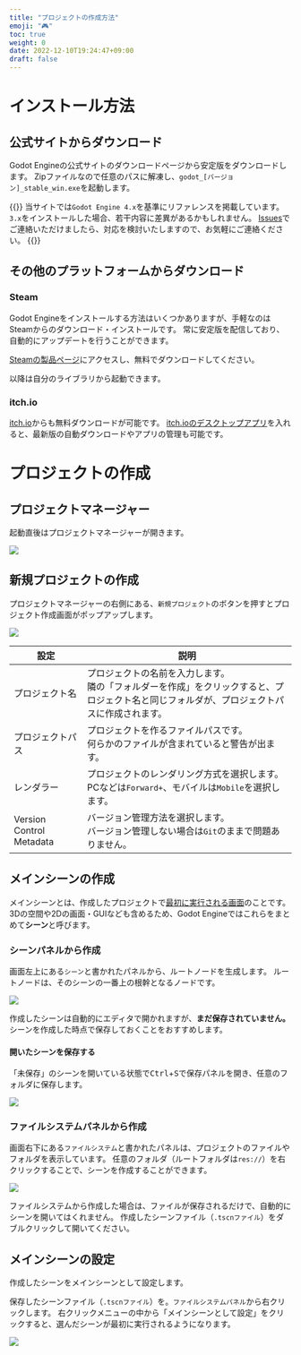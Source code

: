 ```yaml
---
title: "プロジェクトの作成方法"
emoji: "🎮"
toc: true
weight: 0
date: 2022-12-10T19:24:47+09:00
draft: false
---
```


# インストール方法

## 公式サイトからダウンロード

Godot Engineの公式サイトのダウンロードページから安定版をダウンロードします。
Zipファイルなので任意のパスに解凍し、`godot_[バージョン]_stable_win.exe`を起動します。

{{<comment>}}
当サイトでは`Godot Engine 4.x`を基準にリファレンスを掲載しています。
`3.x`をインストールした場合、若干内容に差異があるかもしれません。
[Issues](https://github.com/godot-jp/godot-jp/issues)でご連絡いただけましたら、対応を検討いたしますので、お気軽にご連絡ください。
{{</comment>}}

## その他のプラットフォームからダウンロード

### Steam

Godot Engineをインストールする方法はいくつかありますが、手軽なのはSteamからのダウンロード・インストールです。
常に安定版を配信しており、自動的にアップデートを行うことができます。

[Steamの製品ページ](https://store.steampowered.com/app/404790/Godot_Engine/?l=japanese)にアクセスし、無料でダウンロードしてください。

以降は自分のライブラリから起動できます。

### itch.io

[itch.io](https://godotengine.itch.io/godot)からも無料ダウンロードが可能です。
[itch.ioのデスクトップアプリ](https://itch.io/app)を入れると、最新版の自動ダウンロードやアプリの管理も可能です。

# プロジェクトの作成

## プロジェクトマネージャー

起動直後はプロジェクトマネージャーが開きます。

![](img/2022-12-11-06-05-55.png)

## 新規プロジェクトの作成

プロジェクトマネージャーの右側にある、`新規プロジェクト`のボタンを押すとプロジェクト作成画面がポップアップします。

![](img/2022-12-11-06-09-20.png#center)

|設定|説明|
|---|---|
|プロジェクト名|プロジェクトの名前を入力します。<br/>隣の「フォルダーを作成」をクリックすると、プロジェクト名と同じフォルダが、プロジェクトパスに作成されます。|
|プロジェクトパス|プロジェクトを作るファイルパスです。<br/>何らかのファイルが含まれていると警告が出ます。|
|レンダラー|プロジェクトのレンダリング方式を選択します。<br/>PCなどは`Forward+`、モバイルは`Mobile`を選択します。|
|Version Control Metadata|バージョン管理方法を選択します。<br/>バージョン管理しない場合は`Git`のままで問題ありません。|


## メインシーンの作成

メインシーンとは、作成したプロジェクトで<u>最初に実行される画面</u>のことです。
3Dの空間や2Dの画面・GUIなども含めるため、Godot Engineではこれらをまとめて**シーン**と呼びます。

### シーンパネルから作成

画面左上にある`シーン`と書かれたパネルから、ルートノードを生成します。
ルートノードは、そのシーンの一番上の根幹となるノードです。

![](img/2022-12-11-06-51-22.png#center)

作成したシーンは自動的にエディタで開かれますが、**まだ保存されていません。**
シーンを作成した時点で保存しておくことをおすすめします。

#### 開いたシーンを保存する

「未保存」のシーンを開いている状態で<kbd>Ctrl</kbd>+<kbd>S</kbd>で保存パネルを開き、任意のフォルダに保存します。

![](img/2022-12-11-07-04-43.png)


### ファイルシステムパネルから作成

画面右下にある`ファイルシステム`と書かれたパネルは、プロジェクトのファイルやフォルダを表示しています。
任意のフォルダ（ルートフォルダは`res://`）を右クリックすることで、シーンを作成することができます。

![](img/2022-12-11-06-55-16.png#center)

ファイルシステムから作成した場合は、ファイルが保存されるだけで、自動的にシーンを開いてはくれません。
作成したシーンファイル（`.tscnファイル`）をダブルクリックして開いてください。

## メインシーンの設定

作成したシーンをメインシーンとして設定します。

保存したシーンファイル（`.tscnファイル`）を。`ファイルシステムパネル`から右クリックします。
右クリックメニューの中から「メインシーンとして設定」をクリックすると、選んだシーンが最初に実行されるようになります。

![](img/2022-12-11-07-12-23.png#center)